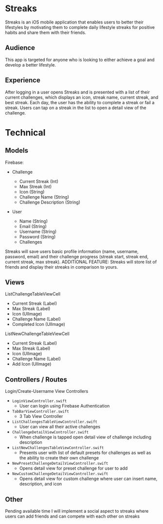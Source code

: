 # Streaks

Streaks is an iOS mobile application that enables users to better their lifestyles by motivating them to complete daily lifestyle streaks for positive habits and share them with their friends.

## Audience

This app is targeted for anyone who is looking to either achieve a goal and develop a better lifestyle.

## Experience

After logging in a user opens Streaks and is presented with a list of their current challenges, which displays an icon, streak name, current streak, and best streak. Each day, the user has the ability to complete a streak or fail a streak. Users can tap on a streak in the list to open a detail view of the challenge.

# Technical

## Models

Firebase:

* Challenge
	* Current Streak (Int)
	* Max Streak (Int)
	* Icon (String)
	* Challenge Name (String)
	* Challenge Description (String)

* User
	* Name (String)
	* Email (String)
	* Username (String)
	* Password (String)
	* Challenges


Streaks will save users basic profile information (name, username, password, email) and their challenge progress (streak start, streak end, current streak, max streak). ADDITIONAL FEATURE: Streaks will store list of friends and display their streaks in comparison to yours.

## Views


ListChallengeTableViewCell
* Current Streak (Label)
* Max Streak (Label)
* Icon (UIImage)
* Challenge Name (Label)
* Completed Icon (UIImage)

ListNewChallengeTableViewCell
* Current Streak (Label)
* Max Streak (Label)
* Icon (UIImage)
* Challenge Name (Label)
* Add Icon (UIImage)

## Controllers / Routes

Login/Create-Username View Controllers
* `LoginViewController.swift`
	*  User can login using Firebase Authentication
* `TabBarViewController.swift`
	*  3 Tab View Controller
* `ListChallengesTableViewController.swift`
	* User can view all their active challenges
* `ChallengeDetailViewController.swift`
	* When challenge is tapped open detail view of challenge including description
* `ListNewChallengesTableViewController.swift`
	* Presents user with list of default presets for challenges as well as the ability to create their own challenge
* `NewPresetChallengeDetailViewController.swift`
	* Opens detail view for preset challenge for user to add
* `NewCustomChallengeDetailViewController.swift`
	* Opens detail view for custom challenge where user can insert name, description, and icon
	
## Other

Pending available time I will implement a social aspect to streaks where users can add friends and can compete with each other on streaks
